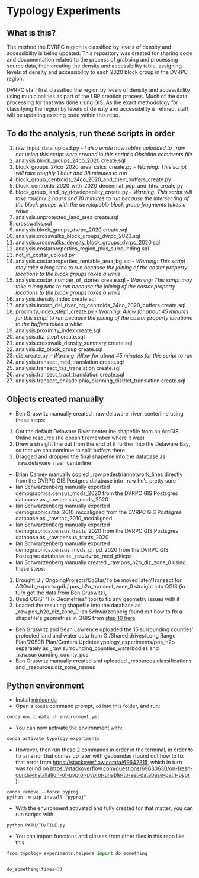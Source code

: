 # Typology Experiments

## What is this?

The method the DVRPC region is classified by levels of density and accessibility is being updated. This repository was created for sharing code and documentation related to the process of grabbing and processing source data, then creating the density and accessibility table, assigning levels of density and accessibility to each 2020 block group in the DVRPC region.

DVRPC staff first classified the region by levels of density and accessibility using municipalities as part of the LRP creation process. Much of the data processing for that was done using GIS. As the exact methodology for classifying the region by levels of density and accessibility is refined, staff will be updating existing code within this repo.

## To do the analysis, run these scripts in order

1. raw_input_data_upload.py - *I also wrote how tables uploaded to _raw not using this script were created in this script's Obsidian comments file*
2. analysis.block_groups_24co_2020 create.sql
3. block_groups_24co_2020_area_calcs_create.py - *Warning: This script will take roughly 1 hour and 38 minutes to run*
4. block_group_centroids_24co_2020_and_their_buffers_create.py
5. block_centroids_2020_with_2020_decennial_pop_and_hhs_create.py
6. block_group_land_by_developability_create.py - *Warning: This script will take roughly 2 hours and 10 minutes to run because the intersecting of the block groups with the developable block group fragments takes a while*
7. analysis.unprotected_land_area create.sql
8. crosswalks.sql
9. analysis.block_groups_dvrpc_2020 create.sql
10. analysis.crosswalks_block_groups_dvrpc_2020.sql
11. analysis.crosswalks_density_block_groups_dvrpc_2020.sql
12. analysis.costarproperties_region_plus_surrounding.sql
13. not_in_costar_upload.py
14. analysis.costarproperties_rentable_area_bg.sql - *Warning: This script may take a long time to run because the joining of the costar property locations to the block groups takes a while*
15. analysis.costar_number_of_stories create.sql - *Warning: This script may take a long time to run because the joining of the costar property locations to the block groups takes a while*
16. analysis.density_index create.sql
17. analysis.incorp_del_river_bg_centroids_24co_2020_buffers create.sql
18. proximity_index_step1_create.py - *Warning: Allow for about 45 minutes for this script to run because the joining of the costar property locations to the buffers takes a while*
19. analysis.proximity_index create.sql
20. analysis.diz_step1 create.sql
21. analysis.crosswalk_density_summary create.sql
22. analysis.diz_block_group create.sql
23. diz_create.py - *Warning: Allow for about 45 minutes for this script to run*
24. analysis.transect_mcd_translation create.sql
25. analysis.transect_taz_translation create.sql
26. analysis.transect_tract_translation create.sql
27. analysis.transect_philadelphia_planning_district_translation create.sql

## Objects created manually

- Ben Gruswitz manually created _raw.delaware_river_centerline using these steps: 
1) Got the default Delaware River centerline shapefile from an ArcGIS Online resource (he doesn't remember where it was)
2) Drew a straight line out from the end of it further into the Delaware Bay, so that we can continue to split buffers there
3) Dragged and dropped the final shapefile into the database as _raw.delaware_river_centerline
- Brian Carney manually copied _raw.pedestriannetwork_lines directly from the DVRPC GIS Postgres database into _raw he's pretty sure
- Ian Schwarzenberg manually exported demographics.census_mcds_2020 from the DVRPC GIS Postsgres database as _raw.census_mcds_2020
- Ian Schwarzenberg manually exported demographics.taz_2010_mcdaligned from the DVRPC GIS Postsgres database as _raw.taz_2010_mcdaligned
- Ian Schwarzenberg manually exported demographics.census_tracts_2020 from the DVRPC GIS Postsgres database as _raw.census_tracts_2020
- Ian Schwarzenberg manually exported demographics.census_mcds_phipd_2020 from the DVRPC GIS Postsgres database as _raw.dvrpc_mcd_phicpa
- Ian Schwarzenberg manually created _raw.pos_h2o_diz_zone_0 using these steps: 
1) Brought U:/ OngoingProjects/CoStar/To be moved later/Transect for AGO/db_exports.gdb/ pos_h2o_transect_zone_0 straight into QGIS (in turn got the data from Ben Gruswitz), 
2) Used QGIS' "Fix Geometries" tool to fix any geometry issues with it
3) Loaded the resulting shapefile into the database as _raw.pos_h2o_diz_zone_0
Ian Schwarzenberg found out how to fix a shapefile's geometries in QGIS from [step 10 here](https://www.qgistutorials.com/en/docs/3/handling_invalid_geometries.html).
- Ben Gruswitz and Sean Lawrence uploaded the 15 surrounding counties' protected land and water data from G:/Shared drives/Long Range Plan/2050B Plan/Centers Update/typology_experiments/pos_h2o separately as _raw.surrounding_counties_waterbodies and _raw.surrounding_county_pos
- Ben Gruswitz manually created and uploaded _resources.classifications and _resources.diz_zone_names

## Python environment

- Install [miniconda](https://docs.conda.io/en/latest/miniconda.html)
- Open a `conda` command prompt, `cd` into this folder, and run:

```
conda env create -f environment.yml
```

- You can now activate the environment with:

```
conda activate typology-experiments
```

- However, then run these 2 commands in order in the terminal, in order to fix an error that comes up later with geopandas (found out how to fix that error from https://stackoverflow.com/a/69642315, which in turn was found on https://stackoverflow.com/questions/69630630/on-fresh-conda-installation-of-pyproj-pyproj-unable-to-set-database-path-pypr ):

```
conda remove --force pyproj
python -m pip install "pyproj"
```

- With the environment activated and fully created for that matter, you can run scripts with:

```
python PATH/TO/FILE.py
```

- You can import functions and classes from other files in this repo like this:

```python
from typology_experiments.helpers import do_something


do_something(times=3)
```